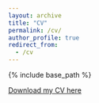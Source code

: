 ```yaml
---
layout: archive
title: "CV"
permalink: /cv/
author_profile: true
redirect_from:
  - /cv
---
```


{% include base_path %}

<a href='anna_ablove_cv.pdf'>Download my CV here</a>